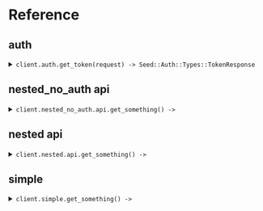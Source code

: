 # Reference
## auth
<details><summary><code>client.auth.get_token(request) -> Seed::Auth::Types::TokenResponse</code></summary>
<dl>
<dd>

#### 🔌 Usage

<dl>
<dd>

<dl>
<dd>

```ruby
client.auth.get_token({
  clientId:'client_id',
  clientSecret:'client_secret',
  grantType:'client_credentials'
});
```
</dd>
</dl>
</dd>
</dl>

#### ⚙️ Parameters

<dl>
<dd>

<dl>
<dd>

**clientId:** `String` 
    
</dd>
</dl>

<dl>
<dd>

**clientSecret:** `String` 
    
</dd>
</dl>

<dl>
<dd>

**grantType:** `String` 
    
</dd>
</dl>
</dd>
</dl>


</dd>
</dl>
</details>

## nested_no_auth api
<details><summary><code>client.nested_no_auth.api.get_something() -> </code></summary>
<dl>
<dd>

#### 🔌 Usage

<dl>
<dd>

<dl>
<dd>

```ruby
client.nested_no_auth.api.get_something();
```
</dd>
</dl>
</dd>
</dl>


</dd>
</dl>
</details>

## nested api
<details><summary><code>client.nested.api.get_something() -> </code></summary>
<dl>
<dd>

#### 🔌 Usage

<dl>
<dd>

<dl>
<dd>

```ruby
client.nested.api.get_something();
```
</dd>
</dl>
</dd>
</dl>


</dd>
</dl>
</details>

## simple
<details><summary><code>client.simple.get_something() -> </code></summary>
<dl>
<dd>

#### 🔌 Usage

<dl>
<dd>

<dl>
<dd>

```ruby
client.simple.get_something();
```
</dd>
</dl>
</dd>
</dl>


</dd>
</dl>
</details>
